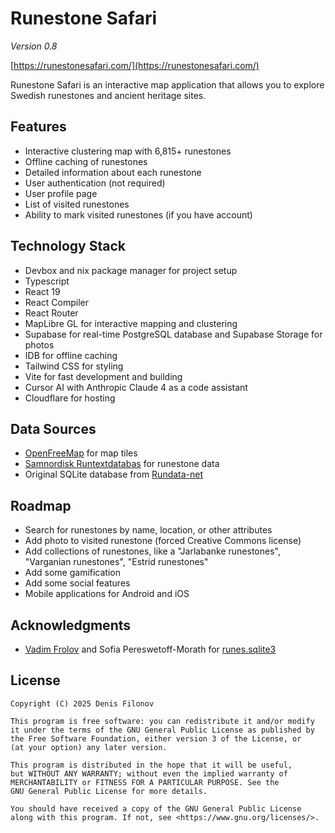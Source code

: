 # Runestone Safari

_Version 0.8_

[https://runestonesafari.com/](https://runestonesafari.com/)

Runestone Safari is an interactive map application that allows you to explore Swedish runestones and ancient heritage sites.

## Features

- Interactive clustering map with 6,815+ runestones
- Offline caching of runestones
- Detailed information about each runestone
- User authentication (not required)
- User profile page
- List of visited runestones
- Ability to mark visited runestones (if you have account)

## Technology Stack

- Devbox and nix package manager for project setup
- Typescript
- React 19
- React Compiler
- React Router
- MapLibre GL for interactive mapping and clustering
- Supabase for real-time PostgreSQL database and Supabase Storage for photos
- IDB for offline caching
- Tailwind CSS for styling
- Vite for fast development and building
- Cursor AI with Anthropic Claude 4 as a code assistant
- Cloudflare for hosting

## Data Sources

- [OpenFreeMap](https://openfreemap.org/) for map tiles
- [Samnordisk Runtextdatabas](https://www.uu.se/institution/nordiska/forskning/projekt/samnordisk-runtextdatabas) for runestone data
- Original SQLite database from [Rundata-net](https://www.rundata.info/)

## Roadmap

- Search for runestones by name, location, or other attributes
- Add photo to visited runestone (forced Creative Commons license)
- Add collections of runestones, like a "Jarlabanke runestones", "Varganian runestones", "Estrid runestones"
- Add some gamification
- Add some social features
- Mobile applications for Android and iOS

## Acknowledgments

- [Vadim Frolov](https://github.com/fralik) and Sofia Pereswetoff-Morath for [runes.sqlite3](https://github.com/fralik/rundata-net/blob/master/rundatanet/static/runes/runes.sqlite3)

## License

```
Copyright (C) 2025 Denis Filonov

This program is free software: you can redistribute it and/or modify
it under the terms of the GNU General Public License as published by
the Free Software Foundation, either version 3 of the License, or
(at your option) any later version.

This program is distributed in the hope that it will be useful,
but WITHOUT ANY WARRANTY; without even the implied warranty of
MERCHANTABILITY or FITNESS FOR A PARTICULAR PURPOSE. See the
GNU General Public License for more details.

You should have received a copy of the GNU General Public License
along with this program. If not, see <https://www.gnu.org/licenses/>.
```
